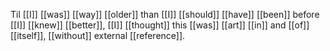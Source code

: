 Til [[I]] [[was]] [[way]] [[older]] than [[I]] [[should]] [[have]] [[been]] before [[I]] [[knew]] [[better]], [[I]] [[thought]] this [[was]] [[art]] [[in]] and [[of]] [[itself]], [[without]] external [[reference]]. 
